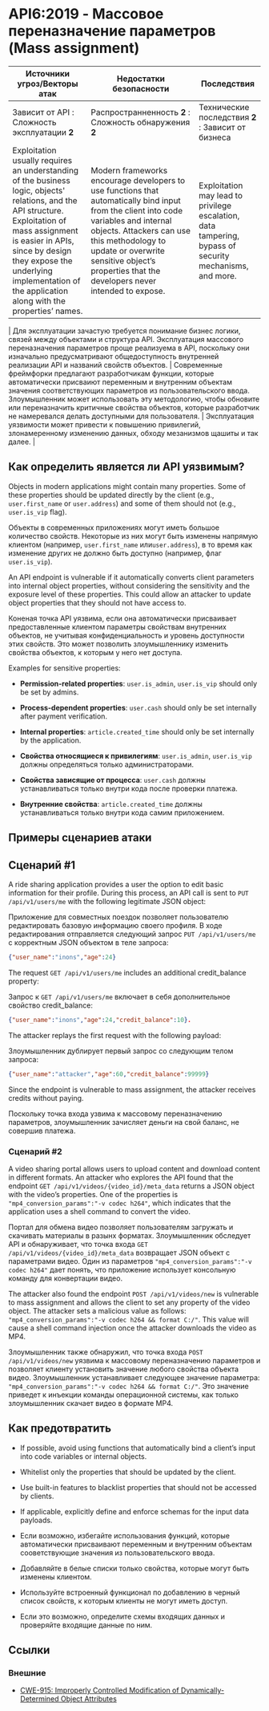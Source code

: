 API6:2019 - Массовое переназначение параметров (Mass assignment)
===========================

| Источники угроз/Векторы атак | Недостатки безопасности | Последствия |
| - | - | - |
| Зависит от API : Сложность эксплуатации **2** | Распространненность **2** : Сложность обнаружения **2** | Технические последствия **2** : Зависит от бизнеса |
| Exploitation usually requires an understanding of the business logic, objects' relations, and the API structure. Exploitation of mass assignment is easier in APIs, since by design they expose the underlying implementation of the application along with the properties’ names. | Modern frameworks encourage developers to use functions that automatically bind input from the client into code variables and internal objects. Attackers can use this methodology to update or overwrite sensitive object’s properties that the developers never intended to expose. | Exploitation may lead to privilege escalation, data tampering, bypass of security mechanisms, and more. |

| Для эксплуатации зачастую требуется понимание бизнес логики, связей между объектами и структура API. Эксплуатация массового переназначения параметров проще реализуема в API, поскольку они изначально предусматривают общедоступность внутренней реализации API и названий свойств объектов. | Современные фреймфорки предлагают разработчикам функции, которые автоматически присваиют переменным и внутренним объектам значения соответствующих параметров из пользовательского ввода. Злоумышленник может использовать эту методологию, чтобы обновите или переназначить критичные свойства объектов, которые разработчик не намеревался делать доступными для пользователя. | Эксплуатация уязвимости может привести к повышению привилегий, злонамеренному изменению данных, обходу мезанизмов щашиты и так далее. |

## Как определить является ли API уязвимым?

Objects in modern applications might contain many properties. Some of these
properties should be updated directly by the client (e.g., `user.first_name` or
`user.address`) and some of them should not (e.g., `user.is_vip` flag).

Объекты в современных приложениях могут иметь большое количество свойств. Некоторые из них могут быть изменены напрямую клиентом (например, `user.first_name` или`user.address`), в то время как изменение других не должно быть доступно (например, флаг `user.is_vip`).

An API endpoint is vulnerable if it automatically converts client parameters
into internal object properties, without considering the sensitivity and the
exposure level of these properties. This could allow an attacker to update
object properties that they should not have access to.

Коненая точка API уязвима, если она автоматически присваивает предоставленные клиентом параметры свойствам внутренних объектов, не учитывая конфиденциальность и уровень доступности этих свойств. Это может позволить злоумышленнику изменить свойства объектов, к которым у него нет доступа.

Examples for sensitive properties:

* **Permission-related properties**: `user.is_admin`, `user.is_vip` should only
  be set by admins.
* **Process-dependent properties**: `user.cash` should only be set internally
  after payment verification.
* **Internal properties**: `article.created_time` should only be set internally
  by the application.

* **Свойства относящиеся к привилегиям**: `user.is_admin`, `user.is_vip` должны определяться только администраторами.
* **Свойства зависящие от процесса**: `user.cash` должны устанавливаться только внутри кода после проверки платежа.
* **Внутренние свойства**: `article.created_time` должны устанавливаться только внутри кода самим приложением.


## Примеры сценариев атаки

## Сценарий #1

A ride sharing application provides a user the option to edit basic information
for their profile. During this process, an API call is sent to
`PUT /api/v1/users/me` with the following legitimate JSON object:

Приложение для совместных поездок позволяет пользователю редактировать базовую информацию своего профиля. В ходе редактирования отправляется следующий запрос `PUT /api/v1/users/me` с корректным JSON объектом в теле запроса:

```json
{"user_name":"inons","age":24}
```

The request `GET /api/v1/users/me` includes an additional credit_balance
property:

Запрос к `GET /api/v1/users/me` включает в себя дополнительное свойство credit_balance:

```json
{"user_name":"inons","age":24,"credit_balance":10}.
```

The attacker replays the first request with the following payload:

Злоумышленник дублирует первый запрос со следующим телом запроса:

```json
{"user_name":"attacker","age":60,"credit_balance":99999}
```

Since the endpoint is vulnerable to mass assignment, the attacker receives
credits without paying.

Поскольку точка входа узвима к массовому переназначению параметров, злоумышленник зачисляет деньги на свой баланс, не совершив платежа. 

### Сценарий #2

A video sharing portal allows users to upload content and download content in
different formats. An attacker who explores the API found that the endpoint
`GET /api/v1/videos/{video_id}/meta_data` returns a JSON object with the video’s
properties. One of the properties is `"mp4_conversion_params":"-v codec h264"`,
which indicates that the application uses a shell command to convert the video.

Портал для обмена видео позволяет пользователям загружать и скачивать материалы в разынх форматах. Злоумышленник обследует API и обнаруживает, что точка входа `GET /api/v1/videos/{video_id}/meta_data` возвращает JSON объект с параметрами видео. Один из параметров `"mp4_conversion_params":"-v codec h264"` дает понять, что приложение использует консольную команду для конвертации видео.

The attacker also found the endpoint `POST /api/v1/videos/new` is vulnerable to
mass assignment and allows the client to set any property of the video object.
The attacker sets a malicious value as follows:
`"mp4_conversion_params":"-v codec h264 && format C:/"`. This value will cause a
shell command injection once the attacker downloads the video as MP4.

Злоумышленник также обнаружил, что точка входа `POST /api/v1/videos/new` уязвима к массовому переназначению параметров и позволяет клиенту установить значение любого свойства объекта видео. 
Злоумышленник устанавливает следующее значение параметра: `"mp4_conversion_params":"-v codec h264 && format C:/"`. Это значение приведет к инъекции команды операционной системы, как только злоумышленник скачает видео в формате MP4.

## Как предотвратить

* If possible, avoid using functions that automatically bind a client’s input
  into code variables or internal objects.
* Whitelist only the properties that should be updated by the client.
* Use built-in features to blacklist properties that should not be accessed by
  clients.
* If applicable, explicitly define and enforce schemas for the input data
  payloads.

* Если возможно, избегайте использования функций, которые автоматически присваивают переменным и внутренним объектам сооветствующие значения из пользовательского ввода.
* Добавляйте в белые списки только свойства, которые могут быть изменены клиентом.
* Используйте встроенный функционал по добавлению в черный список свойств, к которым клиенты не могут иметь доступ.
* Если это возможно, определите схемы входящих данных и проверяйте входящие данные по ним.

## Ссылки

### Внешние

* [CWE-915: Improperly Controlled Modification of Dynamically-Determined Object Attributes][1]

[1]: https://cwe.mitre.org/data/definitions/915.html
